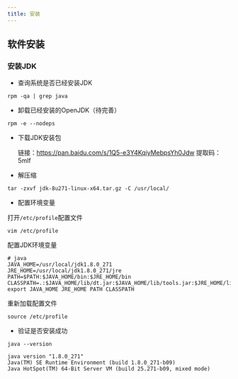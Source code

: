 ```yaml
---
title: 安装
---
```


## 软件安装

### 安装JDK ###

- 查询系统是否已经安装JDK

```shell
rpm -qa | grep java
```

- 卸载已经安装的OpenJDK（待完善）

```shell
rpm -e --nodeps 
```

- 下载JDK安装包

  链接：https://pan.baidu.com/s/1Q5-e3Y4KqiyMebpsYh0Jdw 提取码：5mlf

- 解压缩

```shell
tar -zxvf jdk-8u271-linux-x64.tar.gz -C /usr/local/
```

- 配置环境变量

打开`/etc/profile`配置文件

```shell
vim /etc/profile
```

配置JDK环境变量

```properties
# java
JAVA_HOME=/usr/local/jdk1.8.0_271
JRE_HOME=/usr/local/jdk1.8.0_271/jre
PATH=$PATH:$JAVA_HOME/bin:$JRE_HOME/bin
CLASSPATH=.:$JAVA_HOME/lib/dt.jar:$JAVA_HOME/lib/tools.jar:$JRE_HOME/lib
export JAVA_HOME JRE_HOME PATH CLASSPATH
```

重新加载配置文件

```shell
source /etc/profile
```

- 验证是否安装成功

```shell
java --version
```

```properties
java version "1.8.0_271"
Java(TM) SE Runtime Environment (build 1.8.0_271-b09)
Java HotSpot(TM) 64-Bit Server VM (build 25.271-b09, mixed mode)
```

